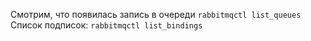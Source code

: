 Смотрим, что появилась запись в очереди `rabbitmqctl list_queues`
Список подписок: `rabbitmqctl list_bindings`
